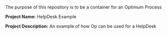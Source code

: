 The purpose of this repository is to be a container for an Optimum Process


**Project Name:** HelpDesk Example

**Project Description:** An example of how Op can be used for a HelpDesk